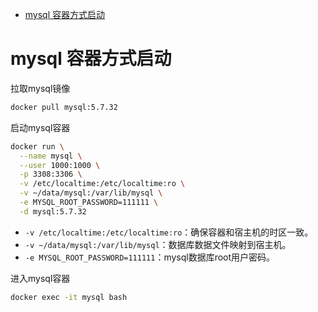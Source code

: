 - [mysql 容器方式启动](#mysql-容器方式启动)

# mysql 容器方式启动

拉取mysql镜像

```bash
docker pull mysql:5.7.32
```

启动mysql容器

```bash
docker run \
  --name mysql \
  --user 1000:1000 \
  -p 3308:3306 \
  -v /etc/localtime:/etc/localtime:ro \
  -v ~/data/mysql:/var/lib/mysql \
  -e MYSQL_ROOT_PASSWORD=111111 \
  -d mysql:5.7.32
```

- `-v /etc/localtime:/etc/localtime:ro`：确保容器和宿主机的时区一致。
- `-v ~/data/mysql:/var/lib/mysql`：数据库数据文件映射到宿主机。
- `-e MYSQL_ROOT_PASSWORD=111111`：mysql数据库root用户密码。

进入mysql容器

```bash
docker exec -it mysql bash
```